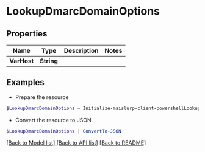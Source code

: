 # LookupDmarcDomainOptions
## Properties

Name | Type | Description | Notes
------------ | ------------- | ------------- | -------------
**VarHost** | **String** |  | 

## Examples

- Prepare the resource
```powershell
$LookupDmarcDomainOptions = Initialize-maislurp-client-powershellLookupDmarcDomainOptions  -VarHost null
```

- Convert the resource to JSON
```powershell
$LookupDmarcDomainOptions | ConvertTo-JSON
```

[[Back to Model list]](../README#documentation-for-models) [[Back to API list]](../README#documentation-for-api-endpoints) [[Back to README]](../README)

